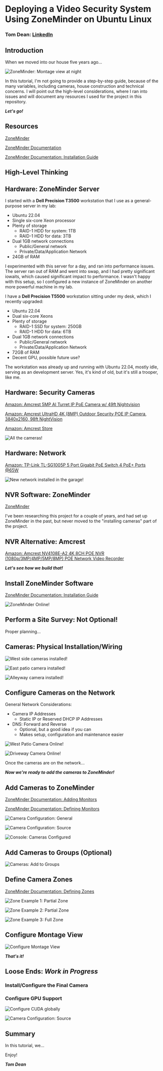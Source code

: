 # Deploying a Video Security System Using ZoneMinder on Ubuntu Linux

### Tom Dean: [LinkedIn](https://www.linkedin.com/in/tomdeanjr/)

## Introduction

When we moved into our house five years ago...



![ZoneMinder: Montage view at night](images/Montage_Night.png)

In this tutorial, I'm not going to provide a step-by-step guide, because of the many variables, including cameras, house construction and technical concerns.  I will point out the high-level considerations, where I ran into issues and will document any resources I used for the project in this repository.

***Let's go!***

## Resources

[ZoneMinder](https://zoneminder.com/)

[ZoneMinder Documentation](https://zoneminder.readthedocs.io/en/stable/)

[ZoneMinder Documentation: Installation Guide](https://zoneminder.readthedocs.io/en/stable/installationguide/index.html)

## High-Level Thinking


## Hardware: ZoneMinder Server

I started with a **Dell Precision T3500** workstation that I use as a general-purpose server in my lab:

- Ubuntu 22.04
- Single six-core Xeon processor
- Plenty of storage
    - RAID-1 HDD for system: 1TB
    - RAID-1 HDD for data: 3TB
- Dual 1GB network connections
    - Public/General network
    - Private/Data/Application Network
- 24GB of RAM

I experimented with this server for a day, and ran into performance issues.  The server ran out of RAM and went into swap, and I had pretty significant iowaits, which caused significant impact to performance.  I wasn't happy with this setup, so I configured a new instance of ZoneMinder on another more powerful machine in my lab.

I have a **Dell Precision T5500** workstation sitting under my desk, which I recently upgraded:

- Ubuntu 22.04
- Dual six-core Xeons
- Plenty of storage
    - RAID-1 SSD for system: 250GB
    - RAID-1 HDD for data: 6TB
- Dual 1GB network connections
    - Public/General network
    - Private/Data/Application Network
- 72GB of RAM
- Decent GPU, possible future use?

The workstation was already up and running with Ubuntu 22.04, mostly idle, serving as an development server.  Yes, it's kind of old, but it's still a trooper, like me.

## Hardware: Security Cameras

[Amazon: Amcrest 5MP AI Turret IP PoE Camera w/ 49ft Nightvision](https://www.amazon.com/dp/B0BNM2SGPS)

[Amazon: Amcrest UltraHD 4K (8MP) Outdoor Security POE IP Camera, 3840x2160, 98ft NightVision](https://www.amazon.com/dp/B077Y52782)

[Amazon: Amcrest Store](https://www.amazon.com/stores/Amcrest/page/2404E471-79FC-4D18-B767-8777D048264F)



![All the cameras!](images/Cameras.jpeg)



## Hardware: Network

[Amazon: TP-Link TL-SG1005P 5 Port Gigabit PoE Switch 4 PoE+ Ports @65W](https://www.amazon.com/dp/B076HZFY3F)



![New network installed in the garage!](images/Network.jpeg)

## NVR Software: ZoneMinder

[ZoneMinder](https://zoneminder.com/)

I've been researching this project for a couple of years, and had set up ZoneMinder in the past, but never moved to the "installing cameras" part of the project.

## NVR Alternative: Amcrest

[Amazon: Amcrest NV4108E-A2 4K 8CH POE NVR (1080p/3MP/4MP/5MP/8MP) POE Network Video Recorder](https://www.amazon.com/Amcrest-NV4108E-HS-1080p-Network-Recorder/dp/B0743WP62Q)



***Let's see how we build that!***

## Install ZoneMinder Software

[ZoneMinder Documentation: Installation Guide](https://zoneminder.readthedocs.io/en/stable/installationguide/index.html)


![ZoneMinder Online!](images/ZoneMinder_Online.jpeg)


## Perform a Site Survey: Not Optional!

Proper planning...
## Cameras: Physical Installation/Wiring



![West side cameras installed!](images/West_Cameras.jpeg)

![East patio camera installed!](images/East_Camera_Far.jpeg)

![Alleyway camera installed!](images/Alleyway_Camera_Close.jpeg)



## Configure Cameras on the Network



General Network Considerations:

- Camera IP Addresses
    - Static IP or Reserved DHCP IP Addresses
- DNS: Forward and Reverse
    - Optional, but a good idea if you can
    - Makes setup, configuration and maintenance easier

![West Patio Camera Online!](images/West_Patio_Online.jpeg)

![Driveway Camera Online!](images/East_Camera_Far.jpeg)

Once the cameras are on the network...

***Now we're ready to add the cameras to ZoneMinder!***
## Add Cameras to ZoneMinder

[ZoneMinder Documentation: Adding Monitors](https://zoneminder.readthedocs.io/en/stable/userguide/gettingstarted.html#adding-monitors)

[ZoneMinder Documentation: Defining Monitors](https://zoneminder.readthedocs.io/en/stable/userguide/definemonitor.html)

![Camera Configuration: General](images/Cam_Configuration_General.png)

![Camera Configuration: Source](images/Cam_Configuration_Source.png)

![Console: Cameras Configured](images/Console.png)


## Add Cameras to Groups (Optional)

[]()

![Cameras: Add to Groups](images/Groups.png)


## Define Camera Zones

[ZoneMinder Documentation: Defining Zones](https://zoneminder.readthedocs.io/en/stable/userguide/definezone.html)



![Zone Example 1: Partial Zone](images/Zone_Partial_1.png)

![Zone Example 2: Partial Zone](images/Zone_Partial_2.png)

![Zone Example 3: Full Zone](images/Zone_Full_1.png)



## Configure Montage View

![Configure Montage View](images/Montage.png)




***That's it!***

## Loose Ends: *Work in Progress*

### Install/Configure the Final Camera


### Configure GPU Support



![Configure CUDA globally](images/System_CUDA.png)



![Camera Configuration: Source](images/Cam_Configuration_Source.png)



## Summary

In this tutorial, we...

Enjoy!

***Tom Dean***
